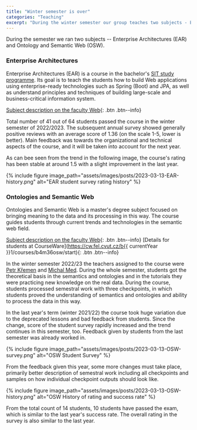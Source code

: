 ```yaml
---
title: "Winter semester is over"
categories: "Teaching"
excerpt: "During the winter semester our group teaches two subjects - Enterprise Architectures (EAR) and Ontology and Semantic Web (OSW). Semester is now over, including the results of the student survey, making it great opportunity for its evaluation from our side."
---
```


During the semester we ran two subjects -- Enterprise Architectures (EAR) and Ontology and Semantic Web (OSW).

### Enterprise Architectures

Enterprise Architectures (EAR) is a course in the bachelor's [SIT study programme](https://sit.fel.cvut.cz/). Its goal is to teach the students how to build Web applications
using enterprise-ready technologies such as Spring (Boot) and JPA, as well as understand principles and techniques of building large-scale and business-critical information system.

[Subject description on the faculty Web](https://fel.cvut.cz/en/education/bk/predmety/58/33/p5833906.html){: .btn .btn--info}

Total number of 41 out of 64 students passed the course in the winter semester of 2022/2023. The subsequent annual survey showed generally positive reviews with an average
score of 1.36 (on the scale 1-5, lower is better). Main feedback was towards the organizational and technical aspects of the course, and it will be
taken into account for the next year.

As can bee seen from the trend in the following image, the course's rating has been stable at around 1.5 with a slight improvement in the last year.

{% include figure image_path="assets/images/posts/2023-03-13-EAR-history.png" alt="EAR student survey rating history" %}

### Ontologies and Semantic Web

Ontologies and Semantic Web is a master's degree subject focused on bringing meaning to the data and its processing in this way. The course guides students through current trends and technologies in the semantic web field.

[Subject description on the faculty Web](https://fel.cvut.cz/en/education/bk/predmety/58/33/p5833706.html){: .btn .btn--info}
[Details for students at CourseWare](https://cw.fel.cvut.cz/b{{ currentYear }}1/courses/b4m36osw/start){: .btn .btn--info}

In the winter semester 2022/23 the teachers assigned to the course were [Petr Křemen](https://kbss.felk.cvut.cz/web/team#petr-křemen) and [Michal Med](https://kbss.felk.cvut.cz/web/team#michal-med). During the whole semester, students got the theoretical basis in the semantics and ontologies and in the tutorials they were practicing new knowledge on the real data. During the course, students processed semestral work with three checkpoints, in which students proved the understanding of semantics and ontologies and ability to process the data in this way.

In the last year's term (winter 2021/22) the course took huge variation due to the deprecated lessons and bad feedback from students. Since the change, score of the student survey rapidly increased and the trend continues in this semester, too. Feedback given by students from the last semester was already worked in.

{% include figure image_path="assets/images/posts/2023-03-13-OSW-survey.png" alt="OSW Student Survey" %}

From the feedback given this year, some more changes must take place, primarily better description of semestral work including all checkpoints and samples on how individual checkpoint outputs should look like.

{% include figure image_path="assets/images/posts/2023-03-13-OSW-history.png" alt="OSW History of rating and success rate" %}

From the total count of 14 students, 10 students have passed the exam, which is similar to the last year's success rate. The overall rating in the survey is also similar to the last year.
